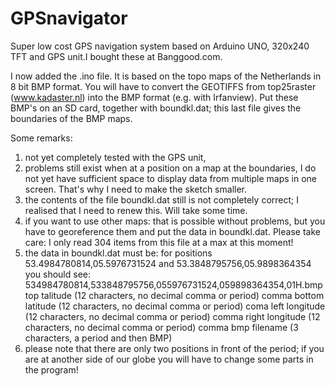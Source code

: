 # GPSnavigator
Super low cost GPS navigation system based on Arduino UNO, 320x240 TFT and GPS unit.I bought these at Banggood.com.

I now added the .ino file. It is based on the topo maps of the Netherlands in 8 bit BMP format. 
You will have to convert the GEOTIFFS from top25raster (www.kadaster.nl) into the BMP format (e.g. with Irfanview).
Put these BMP's on an SD card, together with boundkl.dat; this last file gives the boundaries of the BMP maps.

Some remarks:
1) not yet completely tested with the GPS unit,
2) problems still exist when at a position on a map at the boundaries, I do not yet have sufficient space to display data       from multiple maps in one screen. That's why I need to make the sketch smaller.
3) the contents of the file boundkl.dat still is not completely correct; I realised that I need to renew this. Will take some    time.
4) if you want to use other maps: that is possible without problems, but you have to georeference them and put the data in      boundkl.dat. Please take care: I only read 304 items from this file at a max at this moment!
5) the data in boundkl.dat must be:
   for positions 53.4984780814,05.5976731524
   and 53.3848795756,05.9898364354
   you should see:
    534984780814,533848795756,055976731524,059898364354,01H.bmp
    top talitude (12 characters, no decimal comma or period)
    comma
    bottom latitude (12 characters, no decimal comma or period)
    coma
    left longitude (12 characters, no decimal comma or period)
    comma
    right longitude (12 characters, no decimal comma or period)
    comma
    bmp filename (3 characters, a period and then BMP)  
6) please note that there are only two positions in front of the period; if you are at another side of our globe you will       have to change some parts in the program!
